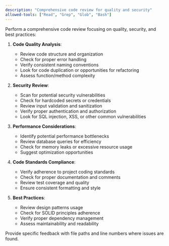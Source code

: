 ```yaml
---
description: "Comprehensive code review for quality and security"
allowed-tools: ["Read", "Grep", "Glob", "Bash"]
---
```


Perform a comprehensive code review focusing on quality, security, and best practices:

1. **Code Quality Analysis**:
   - Review code structure and organization
   - Check for proper error handling
   - Verify consistent naming conventions
   - Look for code duplication or opportunities for refactoring
   - Assess function/method complexity

2. **Security Review**:
   - Scan for potential security vulnerabilities
   - Check for hardcoded secrets or credentials
   - Review input validation and sanitization
   - Verify proper authentication and authorization
   - Look for SQL injection, XSS, or other common vulnerabilities

3. **Performance Considerations**:
   - Identify potential performance bottlenecks
   - Review database queries for efficiency
   - Check for memory leaks or excessive resource usage
   - Suggest optimization opportunities

4. **Code Standards Compliance**:
   - Verify adherence to project coding standards
   - Check for proper documentation and comments
   - Review test coverage and quality
   - Ensure consistent formatting and style

5. **Best Practices**:
   - Review design patterns usage
   - Check for SOLID principles adherence
   - Verify proper dependency management
   - Assess maintainability and readability

Provide specific feedback with file paths and line numbers where issues are found.
